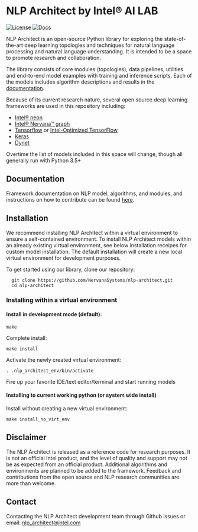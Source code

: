 # NLP Architect by Intel® AI LAB

[![License](https://img.shields.io/badge/License-Apache%202.0-blue.svg)](https://github.com/NervanaSystems/nlp-architect/blob/master/LICENSE)
[![Docs](https://img.shields.io/readthedocs/pip/stable.svg)](http://nlp_architect.nervanasys.com)


NLP Architect is an open-source Python library for exploring the state-of-the-art deep learning topologies and techniques for natural language processing and natural
language understanding. It is intended to be a space to promote research and
collaboration.

The library consists of core modules (topologies), data pipelines, utilities and end-to-end model examples with training and inference scripts. Each of the models includes algorithm descriptions and results in the [documentation](http://www.nlp_architect.nervanasys.com/). 

Because of its current research nature, several open source deep learning frameworks are used in this repository including:

* [Intel® neon](https://github.com/NervanaSystems/neon)
* [Intel® Nervana™ graph](https://github.com/nervanasystems/ngraph-python)
* [Tensorflow](https://www.tensorflow.org/) or [Intel-Optimized TensorFlow](https://software.intel.com/en-us/articles/intel-optimized-tensorflow-wheel-now-available)
* [Keras](https://keras.io/)
* [Dynet](https://dynet.readthedocs.io/en/latest/)

Overtime the list of models included in this space will change, though all generally run with Python 3.5+

## Documentation 
Framework documentation on NLP model, algorithms, and modules, and instructions on how to contribute can be found [here](http://www.nlp_architect.nervanasys.com/).

## Installation

We recommend installing NLP Architect within a virtual environment to ensure a self-contained environment.
To install NLP Architect models within an already existing virtual environment, see below installation receipes for custom model installation.
The default installation will create a new local virtual environment for development purposes.

To get started using our library, clone our repository:
```
  git clone https://github.com/NervanaSystems/nlp-architect.git
  cd nlp-architect
```
### Installing within a virtual environment

#### Install in development mode (default):
``` 
make
```

Complete install:
```
make install
```

Activate the newly created virtual environment:

```
. .nlp_architect_env/bin/activate
```
Fire up your favorite IDE/text editor/terminal and start running models

#### Installing to current working python (or system wide install)

Install without creating a new virtual environment:
```
make install_no_virt_env
```

## Disclaimer
The NLP Architect is released as a reference code for research purposes. It is not an official Intel product, and the level of quality and support may not be as expected from an official product. Additional algorithms and environments are planned to be added to the framework. Feedback and contributions from the open source and NLP research communities are more than welcome.

## Contact
Contacting the NLP Architect development team through Github issues or email: nlp_architect@intel.com
